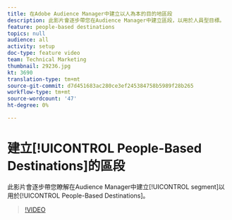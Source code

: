 ```yaml
---
title: 在Adobe Audience Manager中建立以人為本的目的地區段
description: 此影片會逐步帶您在Audience Manager中建立區段，以用於人員型目標。
feature: people-based destinations
topics: null
audience: all
activity: setup
doc-type: feature video
team: Technical Marketing
thumbnail: 29236.jpg
kt: 3690
translation-type: tm+mt
source-git-commit: d7d451683ac280ce3ef245384758b5989f28b265
workflow-type: tm+mt
source-wordcount: '47'
ht-degree: 0%

---
```



# 建立[!UICONTROL People-Based Destinations]的區段

此影片會逐步帶您瞭解在Audience Manager中建立[!UICONTROL segment]以用於[!UICONTROL People-Based Destinations]。

>[!VIDEO](https://video.tv.adobe.com/v/29236/?quality=12)
